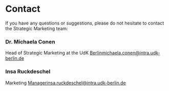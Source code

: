 # Contact
If you have any questions or suggestions, please do not hesitate to contact the Strategic Marketing team:

### Dr. Michaela Conen
Head of Strategic Marketing at the UdK Berlinmichaela.conen@intra.udk-berlin.de

### Insa Ruckdeschel
Marketing Managerinsa.ruckdeschel@intra.udk-berlin.de
